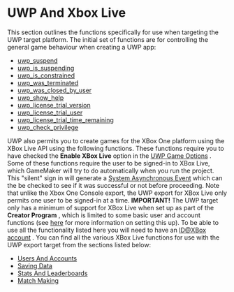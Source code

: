 # UWP And Xbox Live

This section outlines the functions specifically for use when targeting
the UWP target platform. The initial set of functions are for
controlling the general game behaviour when creating a UWP app:

-   [uwp_suspend](uwp_suspend)
-   [uwp_is_suspending](uwp_is_suspending)
-   [uwp_is_constrained](uwp_is_constrained)
-   [uwp_was_terminated](uwp_was_terminated)
-   [uwp_was_closed_by_user](uwp_was_closed_by_user)
-   [uwp_show_help](uwp_show_help)
-   [uwp_license_trial_version](uwp_license_trial_version)
-   [uwp_license_trial_user](uwp_license_trial_user)
-   [uwp_license_trial_time_remaining](uwp_license_trial_time_remaining)
-   [uwp_check_privilege](uwp_check_privilege)

UWP also permits you to create games for the XBox One platform using the
XBox Live API using the following functions. These functions require you
to have checked the **Enable XBox Live** option in the [UWP Game
Options](../../../Settings/Game_Options/Windows_UWP) . Some of these
functions require the user to be signed-in to XBox Live, which GameMaker
will try to do automatically when you run the project. This "silent"
sign in will generate a [System Asynchronous
Event](../../../The_Asset_Editors/Object_Properties/Async_Events)
which can the be checked to see if it was successful or not before
proceeding. Note that unlike the Xbox One Console export, the UWP export
for XBox Live only permits one user to be signed-in at a time.
**IMPORTANT!** The UWP target only has a minimum of support for XBox
Live when set up as part of the **Creator Program** , which is limited
to some basic user and account functions (see
[here](https://help.yoyogames.com/hc/en-us/articles/115002091531-Adding-Xbox-Live-Support-To-Your-UWP-Projects)
for more information on setting this up). To be able to use all the
functionality listed here you will need to have an [ID@XBox
account](https://www.xbox.com/es-ES/developers/id) . You can find all
the various XBox Live functions for use with the UWP export target from
the sections listed below:

-   [Users And Accounts](Users_And_Accounts/Users_And_Accounts)
-   [Saving Data](Saving_Data/Saving_Data)
-   [Stats And
    Leaderboards](Stats_And_Leaderboards/Stats_And_Leaderboards)
-   [Match Making](Match_Making/Match_Making)
